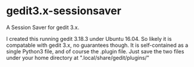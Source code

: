 # gedit3.x-sessionsaver
A Session Saver for gedit 3.x.

I created this running gedit 3.18.3 under Ubuntu 16.04. So likely it is compatable with gedit 3.x, no guarantees though. It is self-contained as a single Python3 file, and of course the .plugin file.
Just save the two files under your home directory at &quot;.local/share/gedit/plugins/&quot;
